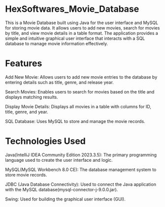 # HexSoftwares_Movie_Database
This is a Movie Database built using Java for the user interface and MySQL for storing movie data. It allows users to add new movies, search for movies by title, and view movie details in a table format. The application provides a simple and intuitive graphical user interface that interacts with a SQL database to manage movie information effectively.

# Features
Add New Movie: Allows users to add new movie entries to the database by entering details such as title, genre, and release year.

Search Movies: Enables users to search for movies based on the title and displays matching results.

Display Movie Details: Displays all movies in a table with columns for ID, title, genre, and year.

SQL Database: Uses MySQL to store and manage the movie records.

# Technologies Used
Java(IntelliJ IDEA Community Edition 2023.3.5): The primary programming language used to create the user interface and logic.

MySQL(MySQL Workbench 8.0 CE): The database management system to store movie records.

JDBC (Java Database Connectivity): Used to connect the Java application with the MySQL database(mysql-connector-j-9.0.0.jar).

Swing: Used for building the graphical user interface (GUI).
